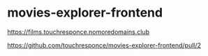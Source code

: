 # movies-explorer-frontend

https://films.touchresponce.nomoredomains.club

https://github.com/touchresponce/movies-explorer-frontend/pull/2
